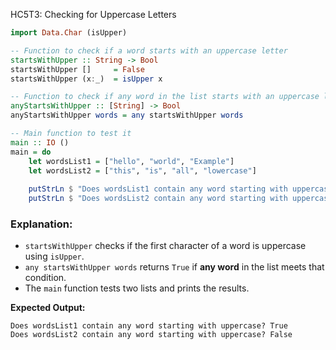 HC5T3: Checking for Uppercase Letters


```haskell
import Data.Char (isUpper)

-- Function to check if a word starts with an uppercase letter
startsWithUpper :: String -> Bool
startsWithUpper []     = False
startsWithUpper (x:_)  = isUpper x

-- Function to check if any word in the list starts with an uppercase letter
anyStartsWithUpper :: [String] -> Bool
anyStartsWithUpper words = any startsWithUpper words

-- Main function to test it
main :: IO ()
main = do
    let wordsList1 = ["hello", "world", "Example"]
    let wordsList2 = ["this", "is", "all", "lowercase"]
    
    putStrLn $ "Does wordsList1 contain any word starting with uppercase? " ++ show (anyStartsWithUpper wordsList1)
    putStrLn $ "Does wordsList2 contain any word starting with uppercase? " ++ show (anyStartsWithUpper wordsList2)
```

### Explanation:

* `startsWithUpper` checks if the first character of a word is uppercase using `isUpper`.
* `any startsWithUpper words` returns `True` if **any word** in the list meets that condition.
* The `main` function tests two lists and prints the results.

**Expected Output:**

```
Does wordsList1 contain any word starting with uppercase? True
Does wordsList2 contain any word starting with uppercase? False
```
